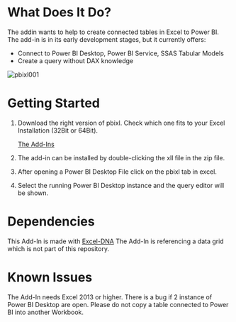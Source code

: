 # What Does It Do?
The addin wants to help to create connected tables in Excel to Power BI.
The add-in is in its early development stages, but it currently offers:

- Connect to Power BI Desktop, Power BI Service, SSAS Tabular Models
- Create a query without DAX knowledge


![pbixl001](https://github.com/joschkos/pbixl/assets/50075326/471c05ea-1bf0-44fe-98f4-341605acba46)

# Getting Started
1. Download the right version of pbixl. Check which one fits to your Excel Installation (32Bit or 64Bit).

    [The Add-Ins](https://github.com/joschkos/pbixl/tree/main/Add-Ins)

2. The add-in can be installed by double-clicking the xll file in the zip file.
3. After opening a Power BI Desktop File click on the pbixl tab in excel.
4. Select the running Power BI Desktop instance and the query editor will be shown.

# Dependencies
This Add-In is made with [Excel-DNA](https://github.com/Excel-DNA)
The Add-In is referencing a data grid which is not part of this repository.

# Known Issues
The Add-In needs Excel 2013 or higher.
There is a bug if 2 instance of Power BI Desktop are open.
Please do not copy a table connected to Power BI into another Workbook. 

